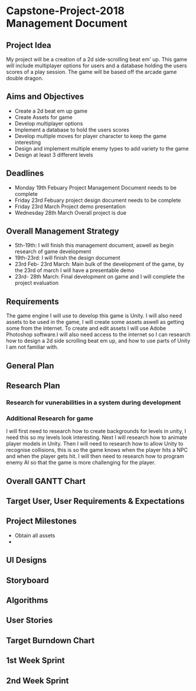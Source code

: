 # Capstone-Project-2018 Management Document

## Project Idea
My project will be a creation of a 2d side-scrolling beat em' up. This game will include multiplayer options for users and a database holding the users scores of a play session. The game will be based off the arcade game double dragon.


## Aims and Objectives
* Create a 2d beat em up game
* Create Assets for game
* Develop multiplayer options
* Implement a database to hold the users scores
* Develop multiple moves for player character to keep the game interesting
* Design and implement multiple enemy types to add variety to the game
* Design at least 3 different levels
## Deadlines
* Monday 19th Febuary Project Management Document needs to be complete
* Friday 23rd Febuary project design document needs to be complete
* Friday 23rd March Project demo presentation
* Wednesday 28th March Overall project is due

## Overall Management Strategy
* 5th-19th: I will finish this management document, aswell as begin research of game development
* 19th-23rd: I will finish the design document 
* 23rd Feb- 23rd March: Main bulk of the development of the game, by the 23rd of march I will have a presentable demo
* 23rd- 28th March: Final development on game and I will complete the project evaluation

## Requirements
The game engine I will use to develop this game is Unity. I will also need assets to be used in the game, I will create some assets aswell as getting some from the internet. To create and edit assets I will use Adobe Photoshop software.I will also need access to the internet so I can research how to design a 2d side scrolling beat em up, and how to use parts of Unity I am not familiar with.


## General Plan


## Research Plan
### Research for vunerabilities in a system during development

### Additional Research for game
I will first need to research how to create backgrounds for levels in unity, I need this so my levels look interesting. Next I will research how to animate player models in Unity. Then I will need to research how to allow Unity to recognise collisions, this is so the game knows when the player hits a NPC and when the player gets hit. I will then need to research how to program enemy AI so that the game is more challenging for the player. 


## Overall GANTT Chart



## Target User, User Requirements & Expectations



## Project Milestones
* Obtain all assets
* 


## UI Designs



## Storyboard



## Algorithms



## User Stories



## Target Burndown Chart



## 1st Week Sprint



## 2nd Week Sprint
